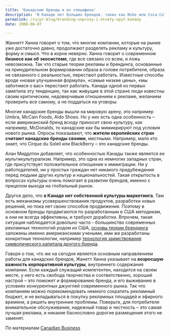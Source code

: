 ```yaml
---
title: 'Канадские бренды и их специфика'
description: 'В Канаде нет больших брендов, таких как Nike или Coca-Cola. Однако некрупные канадские бренды, тем не менее, процветают и в своей стране, и за рубежом. Канада – особая страна, и похоже, что рецепты США к ней неприменимы. Многие теории брендинга, появившись недавно, уже успевают устареть, так как стремительно меняется общество. Например, ни в одной книге не сказано о том, что бренд в современном мире создается по большей части из общения потребителей с вашим персоналом, а не из восприятия рекламы. Парадоксально, но реклама, изначально служащая посредником для передачи сообщения, вообще претерпевает существенные изменения, и вскоре может оказаться ненужной, так как компания и потребители смогут общаться напрямую. Многие компании не успевают за изменениями рынка, и совершают в своем брендинге ошибки, которые могут оказаться фатальными.'
permalink: /ru/pr-blog/brending-voprosy-i-otvety-opyt-kanady
date: 2008-06-07

---
```


Жаннетт Ханна говорит о том, что многие компании, которые на рынке уже достаточно давно, продолжают разделять рекламу и культуру, форму и смысл. Что в корне неверно. Ханна говорит о современном <strong>бизнесе как об экосистеме</strong>, где все связано со всем, и ложь невозможна. Так что старые теории рекламы и брендинга, основанные на принудительном формировании образа в голове потребителя, образа не связанного с реальностью, перестают работать. Известные способы вроде «новая улучшенная формула», «самые низкие цены», «мы заботимся о вас» перестают работать. Канада одной из первых заметила эту тенденцию, так как живущие в этой стране люди известны своим критическим, недоверчивым отношением к рекламе, желанием проверить все самому, а не поддаться на уговоры.

Многие канадские бренды вышли на мировую арену, это например  Umbra, McCain Foods, Aldo Shoes. Но у них есть одна особенность – если американский бренд всюду приносит свою культуру, как например, McDonalds, то канадские как бы мимикрируют под условия нового рынка. Опросы показывают, что <strong>жители европейских стран считают канадские бренды своими</strong>, местными. Например, мало кто знает, что Cirque du Soleil или BlackBerry – это канадские бренды.

Алан Миддлтон добавляет, что особенностью Канады также является ее мультикультурализм. Например, это одна из немногих западных стран, где присутствует положительное отношение к иммиграции. Ни у работодателей, ни у простых граждан нет никакого предубеждения перед людьми других культур и национальностей. Такая открытость в вопросах культуры очень помогает в развитии брендов, именно с прицелом  выхода на глобальный рынок.

Другое дело, что <strong>в Канаде нет собственной культуры маркетинга</strong>. Там есть механизмы усовершенствования продуктов, разработки новых решений, но пока нет своих способов продвижения. Поэтому в основном бренды продвигаются по разработанным в США методикам, а они не всегда эффективны, и требуют доработки. Впрочем, такая ситуация наблюдается довольно часто - большинство современных рекламных технологий родом из США, <a href="/ru/pr-blog/branding-basics">основы теории брендинга</a> заложены именно американскими учеными, ими же разработаны конкретные технологии, например <a href="/ru/pr-blog/brand-symbiosis">технология заимствования символического капитала другого бренда</a>.

Говоря о том, что же на сегодня является основным направлением работы для канадских брендов, Жанетт Ханна указывает на <strong>возросшую важность корпоративной культуры</strong>, внутреннего содержания компании. Если каждый служащий компетентен, находится на своем месте, у него есть свобода творчества и соответственно, хороший настрой – это поможет и формированию бренда, и его выживанию в условиях конкурентных джунглей современного рынка. Так что компаниям можно порекомендовать немного сократить рекламный бюджет, и не вкладываться в покупку рекламных площадей и эфирного времени, а решить внутренние проблемы. Поверьте, для потребителя внимательное обслуживание, надежный товар и честность – это самая лучшая реклама, и никакие баснословно дорогие размещения этого не заменят.

По материалам <a href="http://www.canadianbusiness.com/managing/ceo_interviews/article.jsp?content=20080616_198717_198717&amp;page=2">Canadian Business </a>

